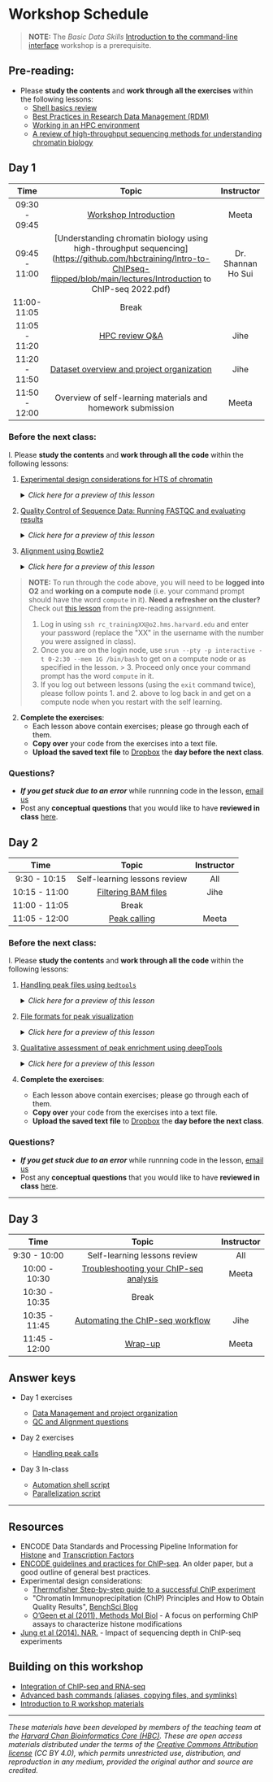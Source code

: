 # Workshop Schedule

> **NOTE:** The *Basic Data Skills* [Introduction to the command-line interface](https://hbctraining.github.io/Intro-to-shell-flipped/schedule/) workshop is a prerequisite.


## Pre-reading:

* Please **study the contents** and **work through all the exercises** within the following lessons:
  * [Shell basics review](https://hbctraining.github.io/Intro-to-rnaseq-hpc-salmon-flipped/lessons/shell_review.html)
  * [Best Practices in Research Data Management (RDM)](https://hbctraining.github.io/Intro-to-rnaseq-hpc-salmon-flipped/lessons/04a_data_organization.html)
  * [Working in an HPC environment](https://hbctraining.github.io/Intro-to-rnaseq-hpc-salmon-flipped/lessons/working_on_HPC_noExercises.html)
  * [A review of high-throughput sequencing methods for understanding chromatin biology](../lessons/01a_Understanding_chromatin_with_HTS.md)
  
  
## Day 1

| Time |  Topic  | Instructor |
|:-----------:|:----------:|:--------:|
| 09:30 - 09:45 | [Workshop Introduction](https://github.com/hbctraining/Intro-to-ChIPseq-flipped/blob/main/lectures/Intro_to_workshop_Nov2022.pdf) | Meeta |
| 09:45 - 11:00 | [Understanding chromatin biology using high-throughput sequencing](https://github.com/hbctraining/Intro-to-ChIPseq-flipped/blob/main/lectures/Introduction to ChIP-seq 2022.pdf) | Dr. Shannan Ho Sui |
| 11:00- 11:05 | Break|  |
| 11:05 - 11:20 | [HPC review Q&A](https://hbctraining.github.io/Intro-to-rnaseq-hpc-salmon-flipped/lessons/working_on_HPC_noExercises.html) | Jihe |
| 11:20 - 11:50 | [Dataset overview and project organization](../lessons/02_dataset_and_project_setup.md) | Jihe |
| 11:50 - 12:00 | Overview of self-learning materials and homework submission | Meeta|



### Before the next class:

I. Please **study the contents** and **work through all the code** within the following lessons:
   1. [Experimental design considerations for HTS of chromatin](../lessons/01b_experimental_design_considerations.md)
      <details>
       <summary><i>Click here for a preview of this lesson</i></summary>
         <br>Before you begin thinking about performing the experiment, it is important to plan for it and choose a protocol that is best suited for you. There are many things to consider depending on the cells you are working with, and your protein of interest. <br><br>In this lesson, we will:<br>
             - Highlight the experimental design considerations for ChIP-seq and compare and contrast with CUT&RUN and ATAC-seq<br>
             - Highlight the sequencing considerations for each methods listed above<br><br>
        </details>
   

   2. [Quality Control of Sequence Data: Running FASTQC and evaluating results](../lessons/03_QC_FASTQC.md)
      <details>
       <summary><i>Click here for a preview of this lesson</i></summary>
         <br>The first step of most NGS analyses is to evaluate the quality of your sequencing reads. <br><br>In this lesson you will explore:<br>
            - The FASTQC software, and how to run it on your raw sequencing data<br>
            - The HTML report that is returned from FASTQC and how to interepret the different plots<br><br>
        </details>
        
   3. [Alignment using Bowtie2](../lessons/04_alignment_using_bowtie2.md)
      <details>
       <summary><i>Click here for a preview of this lesson</i></summary>
         <br>The next step is taking our high quality reads and figuring out where in the genome the originated from. In theory this seems like a simple task, but in practice it is quite challenging. <br><br>In this lesson you will cover:<br>
            - The Bowtie2 software, a popular tool for aligning DNA sequence reads<br>
            - Alignment file formats<br>
            - How to run your alignment as a job on the cluster<br><br>
        </details>


> **NOTE:** To run through the code above, you will need to be **logged into O2** and **working on a compute node** (i.e. your command prompt should have the word `compute` in it). **Need a refresher on the cluster?** Check out [this lesson](https://hbctraining.github.io/Intro-to-rnaseq-hpc-salmon-flipped/lessons/working_on_HPC_noExercises.html) from the pre-reading assignment.
> 1. Log in using `ssh rc_trainingXX@o2.hms.harvard.edu` and enter your password (replace the "XX" in the username with the number you were assigned in class). 
> 2. Once you are on the login node, use `srun --pty -p interactive -t 0-2:30 --mem 1G /bin/bash` to get on a compute node or as specified in the lesson. > 3. Proceed only once your command prompt has the word `compute` in it.
> 4. If you log out between lessons (using the `exit` command twice), please follow points 1. and 2. above to log back in and get on a compute node when you restart with the self learning.
>

2. **Complete the exercises**:
   * Each lesson above contain exercises; please go through each of them.
   * **Copy over** your code from the exercises into a text file. 
   * **Upload the saved text file** to [Dropbox](https://www.dropbox.com/request/s6KCYi4HaZe2XqfaZ1FT) the **day before the next class**.

### Questions?
* ***If you get stuck due to an error*** while runnning code in the lesson, [email us](mailto:hbctraining@hsph.harvard.edu) 
* Post any **conceptual questions** that you would like to have **reviewed in class** [here](https://pollev.com/discourses/VTmNdeWVXhzTcWOzZvSPu/respond).

## Day 2

| Time |  Topic  | Instructor |
|:-----------:|:----------:|:--------:|
| 9:30 - 10:15 | Self-learning lessons review |  All |
| 10:15 - 11:00 | [Filtering BAM files](../lessons/05_filtering_BAM_files.md) | Jihe |
| 11:00 - 11:05 | Break|  |
| 11:05 - 12:00 | [Peak calling](../lessons/06_peak_calling_macs.md) | Meeta |

### Before the next class:

I. Please **study the contents** and **work through all the code** within the following lessons:
   1. [Handling peak files using `bedtools`](../lessons/07_handling_peaks_bedtools.md)
      <details>
       <summary><i>Click here for a preview of this lesson</i></summary>
         <br>Now that we have called peaks for each of our samples, it's time to look at the output. The output of MACS2 includes various files, with the narrowPeak file being the most important for interpretation. <br><br>In this lesson you will cover:<br>
             - The basics of the BED file format (and how it extends to narrowPeak files)<br>
             - The bedtools suite of tools<br>
             - Filtering and intersecting BED files <br><br>
        </details>
   
   2. [File formats for peak visualization](../lessons/08_creating_bigwig_files.md)
      <details>
       <summary><i>Click here for a preview of this lesson</i></summary>
         <br>ChIP-seq data is best evaluated by visualizing peaks. However, in order to do so we require the appropriate file formats.
         <br><br>In this lesson you will:<br>
            - Learn about different file formats for peak visualization<br>
            - Create bigWig files<br><br>
         </details>

   3. [Qualitative assessment of peak enrichment using deepTools](../lessons/09_data_visualization.md)
      <details>
       <summary><i>Click here for a preview of this lesson</i></summary>
         <br>An exciting component of ChIP-seq analysis is to be able to visualize your results, and gain some biologically meaningful insight. This may in turn generate hypothesis for you to further explore with your data!  <br><br>In this lesson you will learn:<br>
            - How to use deepTools to create heatmaps and profile plots<br>
            - To ask questions about your data and find answers through visualization<br><br>
        </details>



2. **Complete the exercises**:
   * Each lesson above contain exercises; please go through each of them.
   * **Copy over** your code from the exercises into a text file. 
   * **Upload the saved text file** to [Dropbox](https://www.dropbox.com/request/XjLfMVNh5FUWA7Q6K7tX) the **day before the next class**.

### Questions?
* ***If you get stuck due to an error*** while runnning code in the lesson, [email us](mailto:hbctraining@hsph.harvard.edu) 
* Post any **conceptual questions** that you would like to have **reviewed in class** [here](https://pollev.com/discourses/VTmNdeWVXhzTcWOzZvSPu/respond).

***

## Day 3

| Time |  Topic  | Instructor |
|:-----------:|:----------:|:--------:|
| 9:30 - 10:00 | Self-learning lessons review | All |
| 10:00 - 10:30 | [Troubleshooting your ChIP-seq analysis](../lessons/troubleshooting_chipseq_partI.md) | Meeta |
| 10:30 - 10:35 | Break|  |
| 10:35 - 11:45 | [Automating the ChIP-seq workflow](../lessons/10_automation_new.md) | Jihe |
| 11:45 - 12:00 | [Wrap-up](../lectures/Wrap-up_new.pdf) | Meeta |


## Answer keys

* Day 1 exercises 
  * [Data Management and project organization](../homework/Day1_readme_answerkey.md)
  * [QC and Alignment questions](../homework/Day1_answer_key.md)

* Day 2 exercises 
  * [Handling peak calls](../homework/Day2_answer_key.md)

* Day 3 In-class 
  * [Automation shell script](../homework/chipseq_analysis_on_input_file.sh)
  * [Parallelization script](../homework/chipseq_run_allfiles.sh)

***

## Resources
* ENCODE Data Standards and Processing Pipeline Information for [Histone](https://www.encodeproject.org/chip-seq/histone/) and [Transcription Factors](https://www.encodeproject.org/chip-seq/transcription_factor/)
* [ENCODE guidelines and practices for ChIP-seq](https://www.ncbi.nlm.nih.gov/pmc/articles/PMC3431496/). An older paper, but a good outline of general best practices.
* Experimental design considerations:
    * [Thermofisher Step-by-step guide to a successful ChIP experiment](https://www.thermofisher.com/us/en/home/life-science/antibodies/antibodies-learning-center/antibodies-resource-library/antibody-application-notes/step-by-step-guide-successful-chip-assays.html)
    * "Chromatin Immunoprecipitation (ChIP) Principles and How to Obtain Quality Results", [BenchSci Blog](https://blog.benchsci.com/chromatin-immunoprecipitation-chip-principles-and-how-to-obtain-quality-results)
    * [O’Geen et al (2011), Methods Mol Biol](https://pubmed.ncbi.nlm.nih.gov/21913086/) - A focus on performing ChIP assays to characterize histone modifications
* [Jung et al (2014). NAR.](https://academic.oup.com/nar/article/42/9/e74/1248114) - Impact of sequencing depth in ChIP-seq experiments 



## Building on this workshop
* [Integration of ChIP-seq and RNA-seq](../lessons/integrating_rna-seq_and_chip-seq.md)
* [Advanced bash commands (aliases, copying files, and symlinks)](https://hbctraining.github.io/Intro-to-rnaseq-hpc-salmon-flipped/lessons/more_bash_cluster.html)
* [Introduction to R workshop materials](https://hbctraining.github.io/Intro-to-R-flipped/#lessons) 


***

*These materials have been developed by members of the teaching team at the [Harvard Chan Bioinformatics Core (HBC)](http://bioinformatics.sph.harvard.edu/). These are open access materials distributed under the terms of the [Creative Commons Attribution license](https://creativecommons.org/licenses/by/4.0/) (CC BY 4.0), which permits unrestricted use, distribution, and reproduction in any medium, provided the original author and source are credited.*
